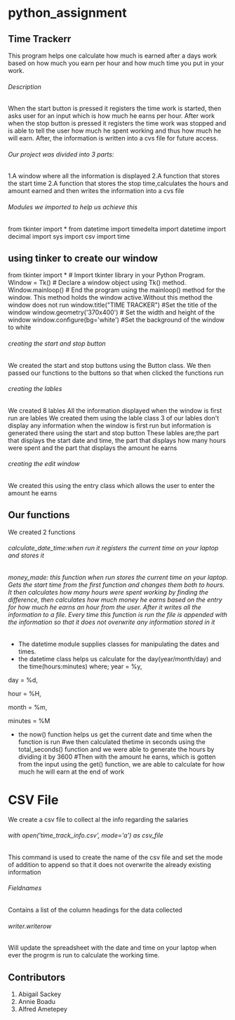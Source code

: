 # python_assignment
## Time Trackerr
This program helps one calculate how much is earned after a days work based on how much you earn per hour and how much time you put in your work.

###### Description
When the start button is pressed it registers the time work is started, then asks user for an input which is how much he earns per hour. After work when the stop button is pressed it registers the time work was stopped and is able to tell the user how much he spent working and thus how much he will earn.
After, the information is written into a cvs file for future access.


###### Our project was divided into 3 parts:
1.A window where all the information is displayed
2.A function that stores the start time
2.A function that stores the stop time,calculates the hours and amount earned and then writes the information into a cvs file

###### Modules we imported to help us achieve this
from tkinter import *
from datetime import timedelta
import datetime
import decimal
import sys
import csv
import time

## using tinker to create our window
from tkinter import * # Import tkinter library in your Python Program.
Window = Tk() # Declare a window object using Tk() method.
Window.mainloop() # End the program using the mainloop() method for the window. This method holds the window active.Without this method the window does not run
window.title("TIME TRACKER") #Set the title of the window
window.geometry('370x400') # Set the width and height of the window
window.configure(bg='white') #Set the background of the window to white

###### creating the start and stop button
We created the start and stop buttons using the Button class.
We then passed our functions to the buttons so that when clicked the functions run

###### creating the lables
We created 8 lables
All the information displayed when the window is first run are lables
We created them using the lable class
3 of our lables don't display any information when the window is first run but information is generated there using the start and stop button
These lables are;the part that displays the start date and time, the part that displays how many hours were spent and the part that displays the amount he earns

###### creating the edit window
We created this using the entry class which allows the user to enter the amount he earns


## Our functions
We created 2 functions
###### calculate_date_time:when run it registers the current time on your laptop and stores it
###### money_made: this function when run stores the current time on your laptop. Gets the start time from the first function and changes them both to hours. It then calculates how many hours were spent working by finding the difference, then calculates how much money he earns based on the entry for how much he earns an hour from the user. After it writes all the information to a file. Every time this function is run the file is appended with the information so that it does not overwrite any information stored in it
- The datetime module supplies classes for manipulating the dates and times.
- the datetime class helps us calculate for the day(year/month/day) and the time(hours:minutes) where;
year = %y,

day = %d,

hour = %H,

month = %m,

minutes = %M

- the now() function helps us get the current date and time when the function is run
#we then calculated thetime in seconds using the total_seconds() function and we were able to generate the hours by dividing it by 3600
#Then with the amount he earns, which is gotten from the input using the get() function, we are able to calculate for how much he will earn at the end of work

# CSV File
We create a csv file to collect al the info regarding the salaries

###### with open('time_track_info.csv', mode='a') as csv_file
This command is used to create the name of the csv file and set the mode of addition to append so that it does not overwrite the already existing information

###### Fieldnames
Contains a list of the column headings for the data collected

###### writer.writerow
Will update the spreadsheet with the date and time on your laptop when ever the progrm is run to calculate the working time.


## Contributors
1. Abigail Sackey
2. Annie Boadu
3. Alfred Ametepey

